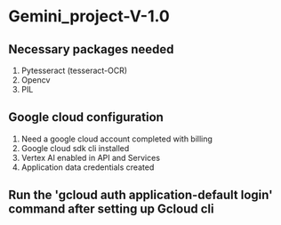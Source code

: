 # Gemini_project-V-1.0

## Necessary packages needed
1. Pytesseract (tesseract-OCR)
2. Opencv
3. PIL

## Google cloud configuration
1. Need a google cloud account completed with billing
2. Google cloud sdk cli installed
3. Vertex AI enabled in API and Services
4. Application data credentials created

## Run the 'gcloud auth application-default login' command after setting up Gcloud cli
